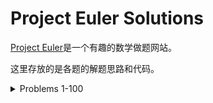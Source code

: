 # Project Euler Solutions

[Project Euler](https://projecteuler.net/)是一个有趣的数学做题网站。

这里存放的是各题的解题思路和代码。

<details>

<summary>Problems 1-100</summary> 

| .                          | . |
| -------------------------- | -------- |
| [1](markdown/problem_1.md) | 2 |
| 11  | 12 |
| 21  | 22 |

<summary>Problems 101-200</summary> 

</details>

